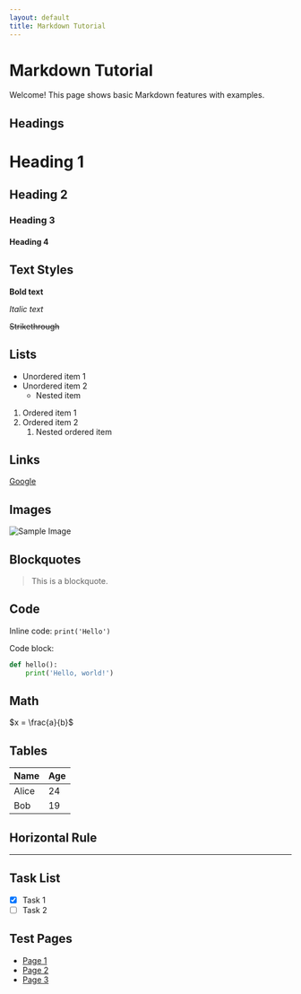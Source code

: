 ```yaml
---
layout: default
title: Markdown Tutorial
---
```


# Markdown Tutorial

Welcome! This page shows basic Markdown features with examples.

## Headings

# Heading 1
## Heading 2
### Heading 3
#### Heading 4

## Text Styles

**Bold text**

*Italic text*

~~Strikethrough~~

## Lists

- Unordered item 1
- Unordered item 2
  - Nested item

1. Ordered item 1
2. Ordered item 2
   1. Nested ordered item

## Links

[Google](https://www.google.com)

## Images

![Sample Image](https://static.wixstatic.com/media/27f4c4_8cb03475d7aa46ad980284ee333d5736~mv2.jpg/v1/fill/w_640,h_784,al_c,q_85,usm_0.66_1.00_0.01,enc_avif,quality_auto/27f4c4_8cb03475d7aa46ad980284ee333d5736~mv2.jpg)

## Blockquotes

> This is a blockquote.

## Code

Inline code: `print('Hello')`

Code block:

```python
def hello():
    print('Hello, world!')
```

## Math

$x = \frac{a}{b}$

## Tables

| Name  | Age |
|-------|-----|
| Alice |  24 |
| Bob   |  19 |

## Horizontal Rule

---

## Task List

- [x] Task 1
- [ ] Task 2

## Test Pages

- [Page 1](/test/1/)
- [Page 2](/test/2/)
- [Page 3](/test/3/)